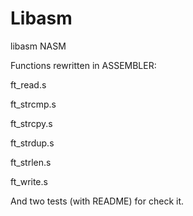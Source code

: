 # Libasm
libasm NASM

Functions rewritten in ASSEMBLER:

  ft_read.s

  ft_strcmp.s

  ft_strcpy.s

  ft_strdup.s

  ft_strlen.s

  ft_write.s

And two tests (with README) for check it.
